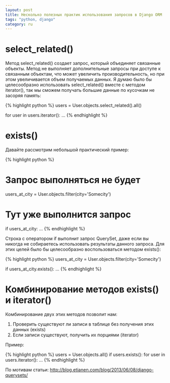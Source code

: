 ```yaml
---
layout: post
title: Несколько полезных практик использования запросов в Django ORM
tags: "python, django"
category: ru
---
```


# select_related()

Метод select_related() создает запрос, который объединяет связанные объекты. Метод не выполняет дополнительные запросы при доступе к связанным объектам, что может увеличить производительность, но при этом увеличивается объем получаемых данных. Я думаю было бы целесообразно использовать select_related() вместе с методом iterator(), так мы сможем получать большие данные по кусочкам не засоряя память:

{% highlight python %}
users = User.objects.select_related().all()

for user in users.iterator():
    ...
{% endhighlight %}

# exists()

Давайте рассмотрим небольшой практический пример:

{% highlight python %}
# Запрос выполняться не будет
users_at_city = User.objects.filter(city='Somecity')

# Тут уже выполнится запрос
if users_at_city:
    ...
{% endhighlight %}

Строка с оператором if выполнит запрос QuerySet, даже если вы никогда не собираетесь использовать результаты данного запроса. Для этих целей было бы целесообразно воспользоваться методом exists():

{% highlight python %}
users_at_city = User.objects.filter(city='Somecity')

if users_at_city.exists():
    ...
{% endhighlight %}

# Комбинирование методов exists() и iterator()

Комбинирование двух этих методов позволит нам:

1. Проверить существуют ли записи в таблице без получения этих данных (exists)
2. Если записи существуют, получить их порциями (iterator)

Пример:

{% highlight python %}
users = User.objects.all()
if users.exists():
    for user in users.iterator():
        ...
{% endhighlight %}

По мотивам статьи: http://blog.etianen.com/blog/2013/06/08/django-querysets/
